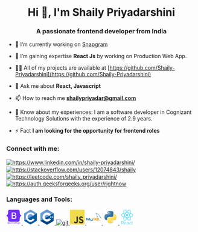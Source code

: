 <h1 align="center">Hi 👋, I'm Shaily Priyadarshini</h1>
<h3 align="center">A passionate frontend developer from India</h3>

- 🔭 I’m currently working on [Snapgram]( https://github.com/Shaily-Priyadarshini/Snapgram)

- 🌱 I’m gaining expertise **React Js** by working on Production Web App.

- 👨‍💻 All of my projects are available at [https://github.com/Shaily-Priyadarshini](https://github.com/Shaily-Priyadarshini)

- 💬 Ask me about **React, Javascript**

- 📫 How to reach me **shailypriyadar@gmail.com**

- 📄 Know about my experiences: I am a software developer in Cognizant Technology Solutions with the experience of 2.9 years.

- ⚡ Fact **I am looking for the opportunity for frontend roles**

<h3 align="left">Connect with me:</h3>
<p align="left">
<a href="https://linkedin.com/in/https://www.linkedin.com/in/shaily-priyadarshini/" target="blank"><img align="center" src="https://raw.githubusercontent.com/rahuldkjain/github-profile-readme-generator/master/src/images/icons/Social/linked-in-alt.svg" alt="https://www.linkedin.com/in/shaily-priyadarshini/" height="30" width="40" /></a>
<a href="https://stackoverflow.com/users/https://stackoverflow.com/users/12074843/shaily" target="blank"><img align="center" src="https://raw.githubusercontent.com/rahuldkjain/github-profile-readme-generator/master/src/images/icons/Social/stack-overflow.svg" alt="https://stackoverflow.com/users/12074843/shaily" height="30" width="40" /></a>
<a href="https://www.leetcode.com/https://leetcode.com/shaily_priyadarshini/" target="blank"><img align="center" src="https://raw.githubusercontent.com/rahuldkjain/github-profile-readme-generator/master/src/images/icons/Social/leet-code.svg" alt="https://leetcode.com/shaily_priyadarshini/" height="30" width="40" /></a>
<a href="https://auth.geeksforgeeks.org/user/https://auth.geeksforgeeks.org/user/rightnow" target="blank"><img align="center" src="https://raw.githubusercontent.com/rahuldkjain/github-profile-readme-generator/master/src/images/icons/Social/geeks-for-geeks.svg" alt="https://auth.geeksforgeeks.org/user/rightnow" height="30" width="40" /></a>
</p>

<h3 align="left">Languages and Tools:</h3>
<p align="left"> <a href="https://getbootstrap.com" target="_blank" rel="noreferrer"> <img src="https://raw.githubusercontent.com/devicons/devicon/master/icons/bootstrap/bootstrap-plain-wordmark.svg" alt="bootstrap" width="40" height="40"/> </a> <a href="https://www.cprogramming.com/" target="_blank" rel="noreferrer"> <img src="https://raw.githubusercontent.com/devicons/devicon/master/icons/c/c-original.svg" alt="c" width="40" height="40"/> </a> <a href="https://www.w3schools.com/cpp/" target="_blank" rel="noreferrer"> <img src="https://raw.githubusercontent.com/devicons/devicon/master/icons/cplusplus/cplusplus-original.svg" alt="cplusplus" width="40" height="40"/> </a> <a href="https://git-scm.com/" target="_blank" rel="noreferrer"> <img src="https://www.vectorlogo.zone/logos/git-scm/git-scm-icon.svg" alt="git" width="40" height="40"/> </a> <a href="https://developer.mozilla.org/en-US/docs/Web/JavaScript" target="_blank" rel="noreferrer"> <img src="https://raw.githubusercontent.com/devicons/devicon/master/icons/javascript/javascript-original.svg" alt="javascript" width="40" height="40"/> </a> <a href="https://www.mysql.com/" target="_blank" rel="noreferrer"> <img src="https://raw.githubusercontent.com/devicons/devicon/master/icons/mysql/mysql-original-wordmark.svg" alt="mysql" width="40" height="40"/> </a> <a href="https://www.python.org" target="_blank" rel="noreferrer"> <img src="https://raw.githubusercontent.com/devicons/devicon/master/icons/python/python-original.svg" alt="python" width="40" height="40"/> </a> <a href="https://reactjs.org/" target="_blank" rel="noreferrer"> <img src="https://raw.githubusercontent.com/devicons/devicon/master/icons/react/react-original-wordmark.svg" alt="react" width="40" height="40"/> </a> </p>


